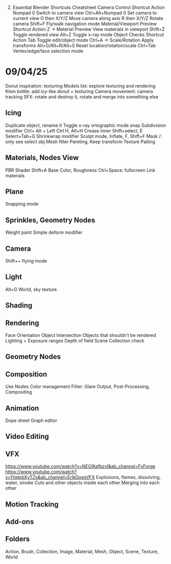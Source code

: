 2. Essential Blender Shortcuts Cheatsheet
Camera Control
Shortcut	Action
Numpad 0	Switch to camera view
Ctrl+Alt+Numpad 0	Set camera to current view
G then X/Y/Z	Move camera along axis
R then X/Y/Z	Rotate camera
Shift+F	Fly/walk navigation mode
Material/Viewport Preview
Shortcut	Action
Z → Material Preview	View materials in viewport
Shift+Z	Toggle rendered view
Alt+Z	Toggle x-ray mode
Object Checks
Shortcut	Action
Tab	Toggle edit/object mode
Ctrl+A → Scale/Rotation	Apply transforms
Alt+G/Alt+R/Alt+S	Reset location/rotation/scale
Ctrl+Tab	Vertex/edge/face selection mode

# 09/04/25

Donut inspiration: texturing
Models list: explore texturing and rendering
Klein bottle: add icy-like donut + texturing 
Camera movement: camera tracking
SFX: rotate and destroy it, rotate and merge into something else

## Icing
Duplicate object, rename it
Toggle x-ray
ortographic mode
snap
Subdivision modifier
Ctrl+
Alt + Left Ctrl
H, Alt+H
Crease inner
Shift+select, E
Select+Tab+G
Shrinkwrap modifier
Sculpt mode, Inflate, F, Shift+F
Mask
/: only see select obj
Mesh filter
Pareting, Keep transform
Texture Paiting

## Materials, Nodes View
PBR Shader
Shift+A
Base Color, Roughness
Ctrl+Space: fullscreen
Link materials

## Plane
Snapping mode

## Sprinkles, Geometry Nodes
Weight paint
Simple deform modifier

## Camera
Shift+~ flying mode

## Light
Alt+G
World, sky texture

## Shading

## Rendering
Face Orientation
Object Intersection
Objects that shouldn't be rendered
Lighting + Exposure ranges
Depth of field
Scene Collection check

## Geometry Nodes

## Composition
Use Nodes
Color management
Filter: Glare
Output, Post-Processing, Compositing

## Animation
Dope sheet
Graph editor

## Video Editing


## VFX
https://www.youtube.com/watch?v=NEG9lafbzvI&ab_channel=FxForge
https://www.youtube.com/watch?v=YtqtpbXyTZs&ab_channel=ErikDoesVFX
Explosions, flames, dissolving, water, smoke
Cuts and other objects inside each other
Merging into each other

## Motion Tracking


## Add-ons


## Folders
Action, Brush, Collection, Image, Material, Mesh, Object, Scene, Texture, World